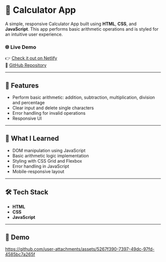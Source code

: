 # 🧮 Calculator App

A simple, responsive Calculator App built using **HTML**, **CSS**, and **JavaScript**. This app performs basic arithmetic operations and is styled for an intuitive user experience.

### 🌐 Live Demo

👉 [Check it out on Netlify](https://instacalculator.netlify.app/)  
📁 [GitHub Repository](https://github.com/YASHSHARMA222/Calculator-App.git)

---

## 🚀 Features

- Perform basic arithmetic: addition, subtraction, multiplication, division and percentage
- Clear input and delete single characters
- Error handling for invalid operations
- Responsive UI

---

## 🧠 What I Learned

- DOM manipulation using JavaScript
- Basic arithmetic logic implementation
- Styling with CSS Grid and Flexbox
- Error handling in JavaScript
- Mobile-responsive layout

---

## 🛠 Tech Stack

- **HTML**
- **CSS**
- **JavaScript**

---

## 📸 Demo


https://github.com/user-attachments/assets/5267f390-7397-49dc-97fd-4585bc7a265f

